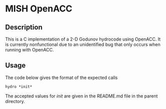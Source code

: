 MISH OpenACC
======

Description
-------

This is a C implementation of a 2-D Godunov hydrocode using OpenACC. It is currently nonfunctional due to an unidentified bug that only occurs when running with OpenACC.

Usage
-----

The code below gives the format of the expected calls

````
hydro *init*
````

The accepted values for *init* are given in the README.md file in the parent directory.


